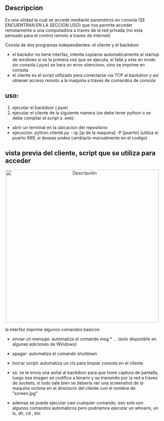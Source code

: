 
## Descripcion
Es una uilidad la cual se accede mediante parametros en consola (SE ENCUENTRAN EN LA SECCION USO) que nos permite acceder remotamente a una computadora a traves de la red privada (no esta pensado para el control remoto a traves de internet)

Consta de dos programas independientes: el cliente y el backdoor
* el backdor no tiene interfaz, intenta copiarse automaticamente al startup de windows si es la primera vez que se ejecuta, si falla y esta en modo sin consola (.pyw) se hara un error silencioso, sino se imprime en consola
* el cliente es el script utilizado para conectarse via TCP al backdoor y asi obtener acceso remoto a la maquina a traves de comandos de consola 

## uso:

1. ejecutar el backdoor (.pyw)
2. ejecutar el cliente de la siguiente manera (se debe tener python o se debe compilar el script a .exe):
- abrir un terminal en la ubicacion del repositorio
- ejecucion: python cliente.py --ip [ip de la maquina] -P [puerto] (utiliza el puerto 999, si deseas podes cambiarlo manualmente en el codigo)

## vista previa del cliente, script que se utiliza para acceder
<p align="center">
  <img src="https://i.postimg.cc/Z5rNhM02/demo.png" alt="Descripción" width="500"/>
</p>

la interfaz imprime algunos comandos basicos:
* enviar un mensaje: automatiza el comando msg * ...
(solo disponible en algunas ediciones de Windows)

* apagar: automatiza el comando shutdown

* borrar script: automatiza un cls para limpiar consola en el cliente

* ss: se le envia una señal al backdoor para que tome captura de pantalla, luego esa imagen se codifica a binario y se transmite por la red a traves de sockets, si todo sale bien se deberia ver una screenshot de la maquina victima en el directorio del cliente con el nombre de "screen.jpg"
* ademas se puede ejecutar casi cualquier comando, eso solo son algunos comandos automaticos pero podriamos ejecutar un whoami, un ls, dir, cd , etc
